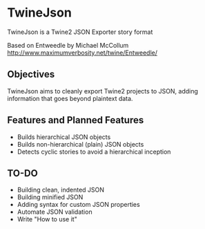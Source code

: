 # TwineJson
TwineJson is a Twine2 JSON Exporter story format

Based on Entweedle by Michael McCollum
http://www.maximumverbosity.net/twine/Entweedle/

## Objectives

TwineJson aims to cleanly export Twine2 projects to JSON, adding information that goes beyond plaintext data.


## Features and Planned Features

+ Builds hierarchical JSON objects
+ Builds non-hierarchical (plain) JSON objects
+ Detects cyclic stories to avoid a hierarchical inception 


## TO-DO

- Building clean, indented JSON
- Building minified JSON
- Adding syntax for custom JSON properties
- Automate JSON validation
- Write "How to use it"
